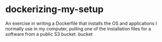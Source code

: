 # dockerizing-my-setup
An exercise in writing a Dockerfile that installs the OS and applications I normally use in my computer, pulling one of the installation files for a software from a public S3 bucket. bucket  
